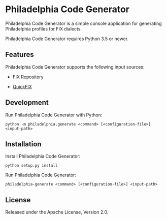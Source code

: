 # Philadelphia Code Generator

Philadelphia Code Generator is a simple console application for generating
Philadelphia profiles for FIX dialects.

Philadelphia Code Generator requires Python 3.5 or newer.

## Features

Philadelphia Code Generator supports the following input sources:

- [FIX Repository][]
- [QuickFIX][]

  [FIX Repository]: https://www.fixtrading.org/standards/fix-repository/
  [QuickFIX]: http://www.quickfixengine.org/

## Development

Run Philadelphia Code Generator with Python:
```
python -m philadelphia.generate <command> [<configuration-file>] <input-path>
```

## Installation

Install Philadelphia Code Generator:
```
python setup.py install
```

Run Philadelphia Code Generator:
```
philadelphia-generate <command> [<configuration-file>] <input-path>
```

## License

Released under the Apache License, Version 2.0.
